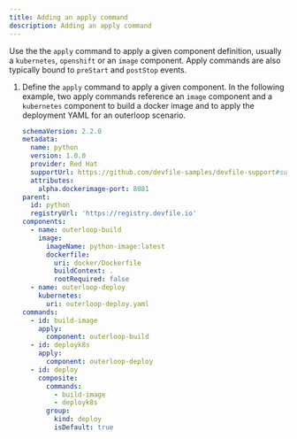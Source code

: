 ```yaml
---
title: Adding an apply command
description: Adding an apply command
---
```


Use the the `apply` command to apply a given component definition,
usually a `kubernetes`, `openshift` or an `image` component. Apply
commands are also typically bound to `preStart` and `postStop` events.

1. Define the `apply` command to apply a given component. In the
    following example, two apply commands reference an `image` component
    and a `kubernetes` component to build a docker image and to apply
    the deployment YAML for an outerloop scenario.

    ```yaml {% filename="devfile.yaml" %}
    schemaVersion: 2.2.0
    metadata:
      name: python
      version: 1.0.0
      provider: Red Hat
      supportUrl: https://github.com/devfile-samples/devfile-support#support-information
      attributes:
        alpha.dockerimage-port: 8081
    parent:
      id: python
      registryUrl: 'https://registry.devfile.io'
    components:
      - name: outerloop-build
        image:
          imageName: python-image:latest
          dockerfile:
            uri: docker/Dockerfile
            buildContext: .
            rootRequired: false
      - name: outerloop-deploy
        kubernetes:
          uri: outerloop-deploy.yaml
    commands:
      - id: build-image
        apply:
          component: outerloop-build
      - id: deployk8s
        apply:
          component: outerloop-deploy
      - id: deploy
        composite:
          commands:
            - build-image
            - deployk8s
          group:
            kind: deploy
            isDefault: true
    ```
